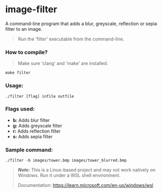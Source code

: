 # image-filter
A command-line program that adds a blur, greyscale, reflection or sepia filter to an image.
> Run the 'filter' executable from the command-line.
### How to compile?
> Make sure 'clang' and 'make' are installed.
```
make filter
```
### Usage:
```
./filter [flag] infile outfile
```
### Flags used:
- **b:** Adds blur filter
- **g:** Adds greyscale filter
- **r:** Adds reflection filter
- **s:** Adds sepia filter
### Sample command:
```
./filter -b images/tower.bmp images/tower_blurred.bmp
```
> **_Note_:** This is a Linux-based project and may not work natively on Windows. Run it under a WSL shell environment.
>
> Documentation: https://learn.microsoft.com/en-us/windows/wsl
